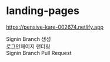 # landing-pages
https://pensive-kare-002674.netlify.app

Signin Branch 생성<br/>
로그인페이지 랜더링<br/>
Signin Branch Pull Request
